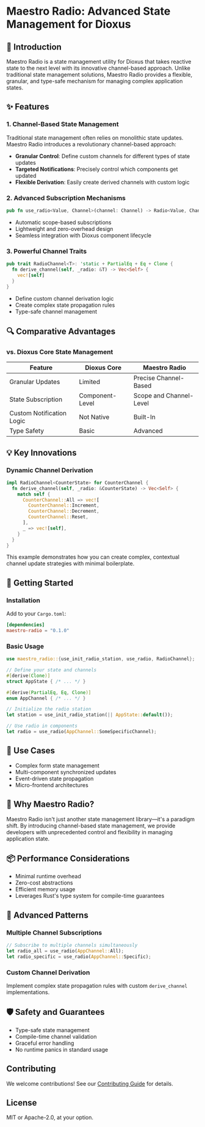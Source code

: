 # Maestro Radio: Advanced State Management for Dioxus

## 📡 Introduction

Maestro Radio is a state management utility for Dioxus that takes reactive state to the next level with its innovative channel-based approach. Unlike traditional state management solutions, Maestro Radio provides a flexible, granular, and type-safe mechanism for managing complex application states.

## ✨ Features

### 1. Channel-Based State Management

Traditional state management often relies on monolithic state updates. Maestro Radio introduces a revolutionary channel-based approach:

- **Granular Control**: Define custom channels for different types of state updates
- **Targeted Notifications**: Precisely control which components get updated
- **Flexible Derivation**: Easily create derived channels with custom logic

### 2. Advanced Subscription Mechanisms

```rust
pub fn use_radio<Value, Channel>(channel: Channel) -> Radio<Value, Channel>
```

- Automatic scope-based subscriptions
- Lightweight and zero-overhead design
- Seamless integration with Dioxus component lifecycle

### 3. Powerful Channel Traits

```rust
pub trait RadioChannel<T>: 'static + PartialEq + Eq + Clone {
  fn derive_channel(self, _radio: &T) -> Vec<Self> {
    vec![self]
  }
}
```

- Define custom channel derivation logic
- Create complex state propagation rules
- Type-safe channel management

## 🔍 Comparative Advantages

### vs. Dioxus Core State Management

| Feature | Dioxus Core | Maestro Radio |
|---------|-------------|---------------|
| Granular Updates | Limited | Precise Channel-Based |
| State Subscription | Component-Level | Scope and Channel-Level |
| Custom Notification Logic | Not Native | Built-In |
| Type Safety | Basic | Advanced |

## 💡 Key Innovations

### Dynamic Channel Derivation

```rust
impl RadioChannel<CounterState> for CounterChannel {
  fn derive_channel(self, _radio: &CounterState) -> Vec<Self> {
    match self {
      CounterChannel::All => vec![
        CounterChannel::Increment,
        CounterChannel::Decrement,
        CounterChannel::Reset,
      ],
      _ => vec![self],
    }
  }
}
```

This example demonstrates how you can create complex, contextual channel update strategies with minimal boilerplate.

## 🚀 Getting Started

### Installation

Add to your `Cargo.toml`:

```toml
[dependencies]
maestro-radio = "0.1.0"
```

### Basic Usage

```rust
use maestro_radio::{use_init_radio_station, use_radio, RadioChannel};

// Define your state and channels
#[derive(Clone)]
struct AppState { /* ... */ }

#[derive(PartialEq, Eq, Clone)]
enum AppChannel { /* ... */ }

// Initialize the radio station
let station = use_init_radio_station(|| AppState::default());

// Use radio in components
let radio = use_radio(AppChannel::SomeSpecificChannel);
```

## 🎯 Use Cases

- Complex form state management
- Multi-component synchronized updates
- Event-driven state propagation
- Micro-frontend architectures

## 🤔 Why Maestro Radio?

Maestro Radio isn't just another state management library—it's a paradigm shift. By introducing channel-based state management, we provide developers with unprecedented control and flexibility in managing application state.

## 📦 Performance Considerations

- Minimal runtime overhead
- Zero-cost abstractions
- Efficient memory usage
- Leverages Rust's type system for compile-time guarantees

## 🔬 Advanced Patterns

### Multiple Channel Subscriptions

```rust
// Subscribe to multiple channels simultaneously
let radio_all = use_radio(AppChannel::All);
let radio_specific = use_radio(AppChannel::Specific);
```

### Custom Channel Derivation

Implement complex state propagation rules with custom `derive_channel` implementations.

## 🛡️ Safety and Guarantees

- Type-safe state management
- Compile-time channel validation
- Graceful error handling
- No runtime panics in standard usage

## Contributing

We welcome contributions! See our [Contributing Guide](CONTRIBUTING.md) for details.

## License

MIT or Apache-2.0, at your option.
